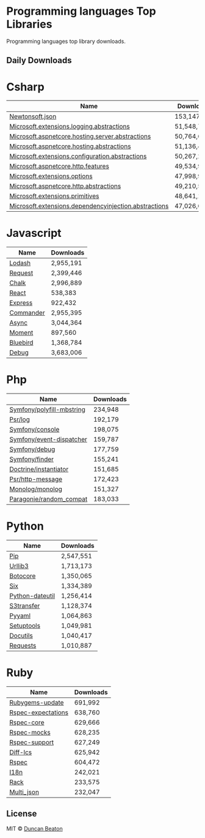 # Programming languages Top Libraries

Programming languages top library downloads.

## Daily Downloads

# Csharp

|	Name	|	Downloads	|
| ------------- | ------------- |
|	[Newtonsoft.json](https://www.nuget.org/packages/newtonsoft.json/)	|	153,147,372	|
|	[Microsoft.extensions.logging.abstractions](https://www.nuget.org/packages/microsoft.extensions.logging.abstractions/)	|	51,548,727	|
|	[Microsoft.aspnetcore.hosting.server.abstractions](https://www.nuget.org/packages/microsoft.aspnetcore.hosting.server.abstractions/)	|	50,764,635	|
|	[Microsoft.aspnetcore.hosting.abstractions](https://www.nuget.org/packages/microsoft.aspnetcore.hosting.abstractions/)	|	51,136,419	|
|	[Microsoft.extensions.configuration.abstractions](https://www.nuget.org/packages/microsoft.extensions.configuration.abstractions/)	|	50,267,233	|
|	[Microsoft.aspnetcore.http.features](https://www.nuget.org/packages/microsoft.aspnetcore.http.features/)	|	49,534,973	|
|	[Microsoft.extensions.options](https://www.nuget.org/packages/microsoft.extensions.options/)	|	47,998,944	|
|	[Microsoft.aspnetcore.http.abstractions](https://www.nuget.org/packages/microsoft.aspnetcore.http.abstractions/)	|	49,210,515	|
|	[Microsoft.extensions.primitives](https://www.nuget.org/packages/microsoft.extensions.primitives/)	|	48,641,181	|
|	[Microsoft.extensions.dependencyinjection.abstractions](https://www.nuget.org/packages/microsoft.extensions.dependencyinjection.abstractions/)	|	47,026,678	|

# Javascript

|	Name	|	Downloads	|
| ------------- | ------------- |
|	[Lodash](https://www.npmjs.com/package/lodash)	|	2,955,191	|
|	[Request](https://www.npmjs.com/package/request)	|	2,399,446	|
|	[Chalk](https://www.npmjs.com/package/chalk)	|	2,996,889	|
|	[React](https://www.npmjs.com/package/react)	|	538,383	|
|	[Express](https://www.npmjs.com/package/express)	|	922,432	|
|	[Commander](https://www.npmjs.com/package/commander)	|	2,955,395	|
|	[Async](https://www.npmjs.com/package/async)	|	3,044,364	|
|	[Moment](https://www.npmjs.com/package/moment)	|	897,560	|
|	[Bluebird](https://www.npmjs.com/package/bluebird)	|	1,368,784	|
|	[Debug](https://www.npmjs.com/package/debug)	|	3,683,006	|

# Php

|	Name	|	Downloads	|
| ------------- | ------------- |
|	[Symfony/polyfill-mbstring](https://packagist.org/packages/symfony/polyfill-mbstring)	|	234,948	|
|	[Psr/log](https://packagist.org/packages/psr/log)	|	192,179	|
|	[Symfony/console](https://packagist.org/packages/symfony/console)	|	198,075	|
|	[Symfony/event-dispatcher](https://packagist.org/packages/symfony/event-dispatcher)	|	159,787	|
|	[Symfony/debug](https://packagist.org/packages/symfony/debug)	|	177,759	|
|	[Symfony/finder](https://packagist.org/packages/symfony/finder)	|	155,241	|
|	[Doctrine/instantiator](https://packagist.org/packages/doctrine/instantiator)	|	151,685	|
|	[Psr/http-message](https://packagist.org/packages/psr/http-message)	|	172,423	|
|	[Monolog/monolog](https://packagist.org/packages/monolog/monolog)	|	151,327	|
|	[Paragonie/random_compat](https://packagist.org/packages/paragonie/random_compat)	|	183,033	|

# Python

|	Name	|	Downloads	|
| ------------- | ------------- |
|	[Pip](https://pypi.org/project/pip)	|	2,547,551	|
|	[Urllib3](https://pypi.org/project/urllib3)	|	1,713,173	|
|	[Botocore](https://pypi.org/project/botocore)	|	1,350,065	|
|	[Six](https://pypi.org/project/six)	|	1,334,389	|
|	[Python-dateutil](https://pypi.org/project/python-dateutil)	|	1,256,414	|
|	[S3transfer](https://pypi.org/project/s3transfer)	|	1,128,374	|
|	[Pyyaml](https://pypi.org/project/pyyaml)	|	1,064,863	|
|	[Setuptools](https://pypi.org/project/setuptools)	|	1,049,981	|
|	[Docutils](https://pypi.org/project/docutils)	|	1,040,417	|
|	[Requests](https://pypi.org/project/requests)	|	1,010,887	|

# Ruby

|	Name	|	Downloads	|
| ------------- | ------------- |
|	[Rubygems-update](https://rubygems.org/gems/rubygems-update)	|	691,992	|
|	[Rspec-expectations](https://rubygems.org/gems/rspec-expectations)	|	638,760	|
|	[Rspec-core](https://rubygems.org/gems/rspec-core)	|	629,666	|
|	[Rspec-mocks](https://rubygems.org/gems/rspec-mocks)	|	628,235	|
|	[Rspec-support](https://rubygems.org/gems/rspec-support)	|	627,249	|
|	[Diff-lcs](https://rubygems.org/gems/diff-lcs)	|	625,942	|
|	[Rspec](https://rubygems.org/gems/rspec)	|	604,472	|
|	[I18n](https://rubygems.org/gems/i18n)	|	242,021	|
|	[Rack](https://rubygems.org/gems/rack)	|	233,575	|
|	[Multi_json](https://rubygems.org/gems/multi_json)	|	232,047	|

## License

MIT © [Duncan Beaton](https://dunckr.com)